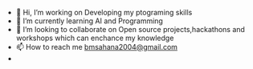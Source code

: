 - 👋 Hi, I’m working on Developing my ptograming skills
- 🌱 I’m currently learning AI and Programming 
- 💞️ I’m looking to collaborate on Open source projects,hackathons and workshops which can enchance my knowledge 
- 📫 How to reach me bmsahana2004@gmail.com
-


